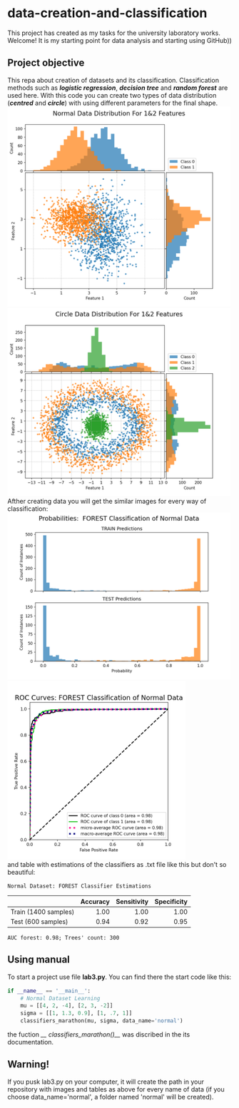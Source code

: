 # data-creation-and-classification
This project has created as my tasks for the university laboratory works. Welcome! It is my starting point for data analysis and starting using GitHub))
## Project objective
This repa about creation of datasets and its classification. Classification methods such as *__logistic regression__*, *__decision tree__* and *__random forest__* are used here.
With this code you can create two types of data distribution (*__centred__* and *__circle__*) with using different parameters for the final shape.  
<img src="https://github.com/Meerval/data-creation-and-classification/blob/master/normal/normal_data_distribution_for_1%262_features.png" alt="drawing" width="500"/> <img src="https://github.com/Meerval/data-creation-and-classification/blob/master/circle/circle_data_distribution_for_1%262_features.png" alt="drawing" width="500"/>  
Afther creating data you will get the similar images for every way of classification:  
<img src="https://github.com/Meerval/data-creation-and-classification/blob/master/normal/normal_forest_predictions_hist.png" alt="drawing" width="500"/> <img src="https://github.com/Meerval/data-creation-and-classification/blob/master/normal/normal_forest_ROC_curve.png" alt="drawing" width="400"/>  
and table with estimations of the classifiers as .txt file like this but don't so beautiful:

	Normal Dataset: FOREST Classifier Estimations            

|                    |Accuracy|Sensitivity|Specificity|
|--------------------|-------:|----------:|----------:|
|Train (1400 samples)|    1.00|       1.00|       1.00|
|Test (600 samples)  |    0.94|       0.92|       0.95|

 	AUC forest: 0.98; Trees' count: 300
  
## Using manual
To start a project use file __lab3.py__. You can find there the start code like this:
```python
if __name__ == '__main__':
    # Normal Dataset Learning
    mu = [[4, 2, -4], [2, 3, -2]]
    sigma = [[1, 1.3, 0.9], [1, .7, 1]]
    classifiers_marathon(mu, sigma, data_name='normal')
```
the fuction *__ classifiers_marathon()__* was discribed in the its documentation.
## Warning!
If you pusk lab3.py on your computer, it will create the path in your repository with images and tables as above for every name of data (if you choose data_name='normal',
a folder named 'normal' will be created).
